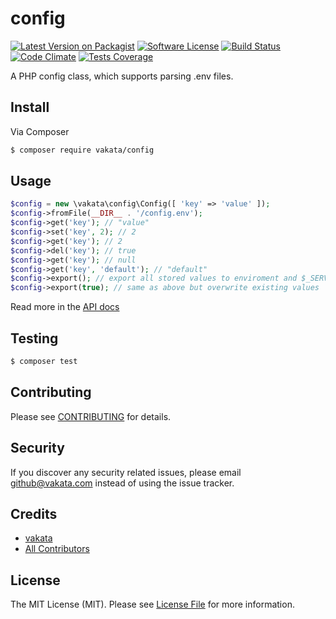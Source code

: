 # config

[![Latest Version on Packagist][ico-version]][link-packagist]
[![Software License][ico-license]](LICENSE.md)
[![Build Status][ico-travis]][link-travis]
[![Code Climate][ico-cc]][link-cc]
[![Tests Coverage][ico-cc-coverage]][link-cc]

A PHP config class, which supports parsing .env files.

## Install

Via Composer

``` bash
$ composer require vakata/config
```

## Usage

``` php
$config = new \vakata\config\Config([ 'key' => 'value' ]);
$config->fromFile(__DIR__ . '/config.env');
$config->get('key'); // "value"
$config->set('key', 2); // 2
$config->get('key'); // 2
$config->del('key'); // true
$config->get('key'); // null
$config->get('key', 'default'); // "default"
$config->export(); // export all stored values to enviroment and $_SERVER
$config->export(true); // same as above but overwrite existing values
```

Read more in the [API docs](docs/README.md)

## Testing

``` bash
$ composer test
```


## Contributing

Please see [CONTRIBUTING](CONTRIBUTING.md) for details.

## Security

If you discover any security related issues, please email github@vakata.com instead of using the issue tracker.

## Credits

- [vakata][link-author]
- [All Contributors][link-contributors]

## License

The MIT License (MIT). Please see [License File](LICENSE.md) for more information. 

[ico-version]: https://img.shields.io/packagist/v/vakata/config.svg?style=flat-square
[ico-license]: https://img.shields.io/badge/license-MIT-brightgreen.svg?style=flat-square
[ico-travis]: https://img.shields.io/travis/vakata/config/master.svg?style=flat-square
[ico-scrutinizer]: https://img.shields.io/scrutinizer/coverage/g/vakata/config.svg?style=flat-square
[ico-code-quality]: https://img.shields.io/scrutinizer/g/vakata/config.svg?style=flat-square
[ico-downloads]: https://img.shields.io/packagist/dt/vakata/config.svg?style=flat-square
[ico-cc]: https://img.shields.io/codeclimate/github/vakata/config.svg?style=flat-square
[ico-cc-coverage]: https://img.shields.io/codeclimate/coverage/github/vakata/config.svg?style=flat-square

[link-packagist]: https://packagist.org/packages/vakata/config
[link-travis]: https://travis-ci.org/vakata/config
[link-scrutinizer]: https://scrutinizer-ci.com/g/vakata/config/code-structure
[link-code-quality]: https://scrutinizer-ci.com/g/vakata/config
[link-downloads]: https://packagist.org/packages/vakata/config
[link-author]: https://github.com/vakata
[link-contributors]: ../../contributors
[link-cc]: https://codeclimate.com/github/vakata/config

